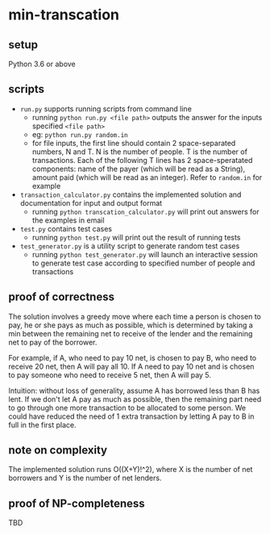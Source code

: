# min-transcation

## setup
Python 3.6 or above

## scripts
* `run.py` supports running scripts from command line
	* running `python run.py <file path>` outputs the answer for the inputs specified `<file path>`
	* eg: `python run.py random.in`
	* for file inputs, the first line should contain 2 space-separated numbers, N and T. N is the number of people. T is the number of transactions. Each of the following T lines has 2 space-speratated components: name of the payer (which will be read as a String), amount paid (which will be read as an integer). Refer to `random.in` for example
* `transaction_calculator.py` contains the implemented solution and documentation for input and output format
	* running `python transcation_calculator.py` will print out answers for the examples in email
* `test.py` contains test cases
	* running `python test.py` will print out the result of running tests
* `test_generator.py` is a utility script to generate random test cases
	* running `python test_generator.py` will launch an interactive session to generate test case according to specified number of people and transactions

## proof of correctness
The solution involves a greedy move where each time a person is chosen to pay, he or she pays as much as possible, which is determined by taking a min between the remaining net to receive of the lender and the remaining net to pay of the borrower. 

For example, if A, who need to pay 10 net, is chosen to pay B, who need to receive 20 net, then A will pay all 10. If A need to pay 10 net and is chosen to pay someone who need to receive 5 net, then A will pay 5.

Intuition: without loss of generality, assume A has borrowed less than B has lent. If we don't let A pay as much as possible, then the remaining part need to go through one more transaction to be allocated to some person. We could have reduced the need of 1 extra transaction by letting A pay to B in full in the first place.

## note on complexity
The implemented solution runs O((X+Y)!^2), where X is the number of net borrowers and Y is the number of net lenders.

## proof of NP-completeness
TBD
